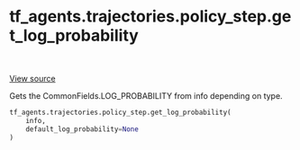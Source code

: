<div itemscope itemtype="http://developers.google.com/ReferenceObject">
<meta itemprop="name" content="tf_agents.trajectories.policy_step.get_log_probability" />
<meta itemprop="path" content="Stable" />
</div>

# tf_agents.trajectories.policy_step.get_log_probability

<table class="tfo-notebook-buttons tfo-api" align="left">
</table>

<a target="_blank" href="https://github.com/tensorflow/agents/tree/master/tf_agents/trajectories/policy_step.py">View
source</a>

Gets the CommonFields.LOG_PROBABILITY from info depending on type.

``` python
tf_agents.trajectories.policy_step.get_log_probability(
    info,
    default_log_probability=None
)
```



<!-- Placeholder for "Used in" -->
